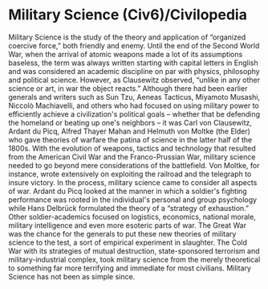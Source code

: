 # Military Science (Civ6)/Civilopedia

Military Science is the study of the theory and application of “organized coercive force,” both friendly and enemy. Until the end of the Second World War, when the arrival of atomic weapons made a lot of its assumptions baseless, the term was always written starting with capital letters in English and was considered an academic discipline on par with physics, philosophy and political science. However, as Clausewitz observed, “unlike in any other science or art, in war the object reacts.”
Although there had been earlier generals and writers such as Sun Tzu, Aeneas Tacticus, Miyamoto Musashi, Niccolò Machiavelli, and others who had focused on using military power to efficiently achieve a civilization's political goals – whether that be defending the homeland or beating up one's neighbors – it was Carl von Clausewitz, Ardant du Picq, Alfred Thayer Mahan and Helmuth von Moltke (the Elder) who gave theories of warfare the patina of science in the latter half of the 1800s. With the evolution of weapons, tactics and technology that resulted from the American Civil War and the Franco-Prussian War, military science needed to go beyond mere considerations of the battlefield. Von Moltke, for instance, wrote extensively on exploiting the railroad and the telegraph to insure victory.
In the process, military science came to consider all aspects of war. Ardant du Picq looked at the manner in which a soldier's fighting performance was rooted in the individual's personal and group psychology while Hans Delbrück formulated the theory of a “strategy of exhaustion.” Other soldier-academics focused on logistics, economics, national morale, military intelligence and even more esoteric parts of war. The Great War was the chance for the generals to put these new theories of military science to the test, a sort of empirical experiment in slaughter.
The Cold War with its strategies of mutual destruction, state-sponsored terrorism and military-industrial complex, took military science from the merely theoretical to something far more terrifying and immediate for most civilians. Military Science has not been as simple since.